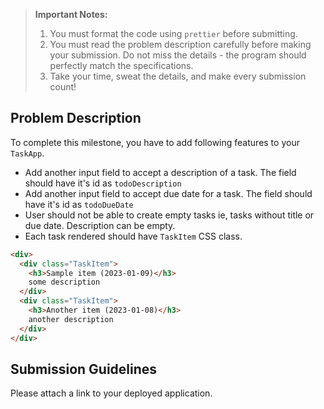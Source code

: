 > **Important Notes:**
>
> 1. You must format the code using `prettier` before submitting.
> 2. You must read the problem description carefully before making your submission. Do not miss the details - the program should perfectly match the specifications.
> 3. Take your time, sweat the details, and make every submission count!

## Problem Description

To complete this milestone, you have to add following features to your `TaskApp`.

- Add another input field to accept a description of a task. The field should have it's id as `todoDescription`
- Add another input field to accept due date for a task. The field should have it's id as `todoDueDate`
- User should not be able to create empty tasks ie, tasks without title or due date. Description can be empty.
- Each task rendered should have `TaskItem` CSS class.

```html
<div>
  <div class="TaskItem">
    <h3>Sample item (2023-01-09)</h3>
    some description
  </div>
  <div class="TaskItem">
    <h3>Another item (2023-01-08)</h3>
    another description
  </div>
</div>
```

## Submission Guidelines

Please attach a link to your deployed application.
